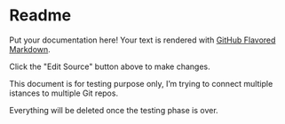 # Readme

Put your documentation here! Your text is rendered with [GitHub Flavored Markdown](https://help.github.com/articles/github-flavored-markdown).

Click the "Edit Source" button above to make changes.

This document is for testing purpose only, I’m trying to connect multiple istances to multiple Git repos.

Everything will be deleted once the testing phase is over.
